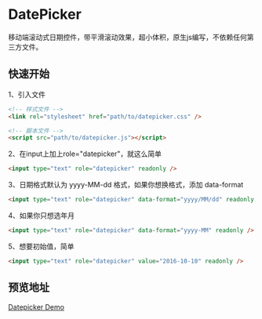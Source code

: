 # DatePicker
移动端滚动式日期控件，带平滑滚动效果，超小体积，原生js编写，不依赖任何第三方文件。

## 快速开始
1、引入文件
```HTML
<!-- 样式文件 -->
<link rel="stylesheet" href="path/to/datepicker.css" />

<!-- 脚本文件 -->
<script src="path/to/datepicker.js"></script>
```
2、在input上加上role="datepicker"，就这么简单
```HTML
<input type="text" role="datepicker" readonly />
```
3、日期格式默认为 yyyy-MM-dd 格式，如果你想换格式，添加 data-format
```HTML
<input type="text" role="datepicker" data-format="yyyy/MM/dd" readonly />
```
4、如果你只想选年月
```HTML
<input type="text" role="datepicker" data-format="yyyy-MM" readonly />
```
5、想要初始值，简单
```HTML
<input type="text" role="datepicker" value="2016-10-10" readonly />
```

## 预览地址
[Datepicker Demo](http://htmlpreview.github.io/?https://github.com/Capricair/datepicker/blob/master/output/min/demo.html)
